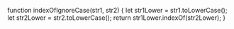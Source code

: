 function indexOfIgnoreCase(str1, str2) {
  let str1Lower = str1.toLowerCase();
  let str2Lower = str2.toLowerCase();
  return str1Lower.indexOf(str2Lower);
}
